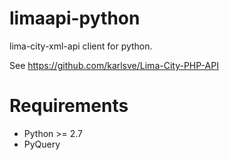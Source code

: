limaapi-python
==============

lima-city-xml-api client for python.

See https://github.com/karlsve/Lima-City-PHP-API

Requirements
============

- Python >= 2.7
- PyQuery
